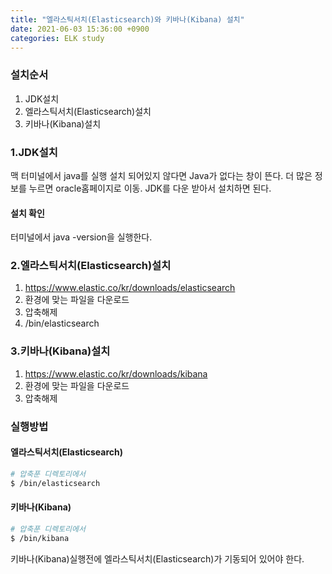 ```yaml
---
title: "엘라스틱서치(Elasticsearch)와 키바나(Kibana) 설치"
date: 2021-06-03 15:36:00 +0900
categories: ELK study
---
```


### 설치순서
1. JDK설치
2. 엘라스틱서치(Elasticsearch)설치
3. 키바나(Kibana)설치

### 1.JDK설치
맥 터미널에서 java를 실행 설치 되어있지 않다면 Java가 없다는 창이 뜬다.
더 많은 정보를 누르면 oracle홈페이지로 이동. JDK를 다운 받아서 설치하면 된다.
#### 설치 확인
터미널에서 java -version을 실행한다.

### 2.엘라스틱서치(Elasticsearch)설치
1. https://www.elastic.co/kr/downloads/elasticsearch
2. 환경에 맞는 파일을 다운로드
3. 압축해제
4. /bin/elasticsearch

### 3.키바나(Kibana)설치
1. https://www.elastic.co/kr/downloads/kibana
2. 환경에 맞는 파일을 다운로드
3. 압축해제

### 실행방법
#### 엘라스틱서치(Elasticsearch)
```bash
# 압축푼 디렉토리에서
$ /bin/elasticsearch
```

#### 키바나(Kibana)
```bash
# 압축푼 디렉토리에서
$ /bin/kibana
```
키바나(Kibana)실행전에 엘라스틱서치(Elasticsearch)가 기동되어 있어야 한다.
